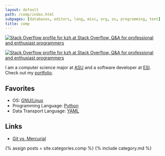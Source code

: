 ```yaml
---
layout: default
path: /comp/index.html
subpages: [databases, editors, lang, misc, org, os, programming, text]
title: comp
---
```


[![Stack Overflow profile for kzh at Stack Overflow, Q&amp;A for professional and enthusiast programmers](http://stackoverflow.com/users/flair/143739.png)](http://stackoverflow.com/users/143739)

<a rel="me" href="http://stackoverflow.com/users/143739">
<img src="http://stackoverflow.com/users/flair/143739.png" alt="Stack Overflow profile for kzh at Stack Overflow, Q&amp;A for professional and enthusiast programmers"/>
</a>

I am a computer science major at <a href="http://www.aug.edu">ASU</a> and a software developer at <a href="http://www.esi911.com">ESI</a>. Check out my <a href="../root/Portfolio/index.html">portfolio</a>.

Favorites
-------------

- OS: <a href='../comp/os/linux/index.html'>GNU/Linux</a>
- Programming Language: <a rel='nofollow' href='../comp/lang/python/index.html'>Python</a>
- Data Transport Language: <a rel='nofollow' href='http://www.yaml.org/'>YAML</a>

Links
--------

- [Git vs. Mercurial](http://gitvsmercurial.com/)

{% assign posts = site.categories.comp %}
{% include category.md %}

